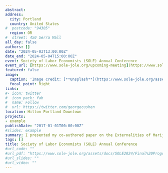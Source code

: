 ```yaml
---
abstract: 
address:
  city: Portland
  country: United States
#  postcode: "94305"
  region: OR
#  street: 450 Serra Mall
all_day: false
authors: []
date: "2024-05-03T13:00:00Z"
date_end: "2024-05-04T15:00:00Z"
event: Society of Labor Economists (SOLE) Annual Conference
event_url: [https://www.sole-jole.org/upcoming-meeting](https://www.sole-jole.org/assets/docs/SOLE2024/Final%20Program%20SOLE%202024.pdf)
featured: false
image:
  caption: 'Image credit: [**Unsplash**](https://www.sole-jole.org/assets/images/SOLE2024/SOLE%202024%20Stamp.png)'
  focal_point: Right
links:
#- icon: twitter
#  icon_pack: fab
#  name: Follow
#  url: https://twitter.com/georgecushen
location: Hilton Portland Downtown
projects:
- example
publishDate: "2017-01-01T00:00:00Z"
#slides: example
summary: I presented my co-authored paper on the Externalities of Marijuana Legalization, Marijuana Use in Non-Legalizing States.
tags: []
title: Society of Labor Economists (SOLE) Annual Conference
#url_code: ""
#url_pdf: "https://www.sole-jole.org/assets/docs/SOLE2024/Final%20Program%20SOLE%202024.pdf"
#url_slides: ""
#url_video: ""
---
```


